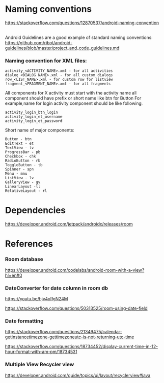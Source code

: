 # Naming conventions
https://stackoverflow.com/questions/12870537/android-naming-convention

<br>Android Guidelines are a good example of standard naming conventions:
<br>https://github.com/ribot/android-guidelines/blob/master/project_and_code_guidelines.md
### Naming convention for XML files:

```text
activity_<ACTIVITY NAME>.xml - for all activities
dialog_<DIALOG NAME>.xml - for all custom dialogs
row_<LIST_NAME>.xml - for custom row for listview
fragment_<FRAGMENT_NAME>.xml - for all fragments
```
All components for X activity must start with the activity name all component should have prefix or short name like btn for Button For example,name for login activity component should be like following.
```text
activity_login_btn_login
activity_login_et_username
activity_login_et_password
```
Short name of major components:
```text
Button - btn
EditText - et
TextView - tv
ProgressBar - pb
Checkbox - chk
RadioButton - rb
ToggleButton - tb
Spinner - spn
Menu - mnu
ListView - lv
GalleryView - gv
LinearLayout -ll
RelativeLayout - rl
```
# Dependencies
https://developer.android.com/jetpack/androidx/releases/room

# References
### Room database
https://developer.android.com/codelabs/android-room-with-a-view?hl=en#0
### DateConverter for date column in room db
https://youtu.be/hjv4xRgN24M

https://stackoverflow.com/questions/50313525/room-using-date-field
### Date formatting
https://stackoverflow.com/questions/21349475/calendar-getinstancetimezone-gettimezoneutc-is-not-returning-utc-time

https://stackoverflow.com/questions/18734452/display-current-time-in-12-hour-format-with-am-pm/18734531
### Multiple View Recycler view
https://developer.android.com/guide/topics/ui/layout/recyclerview#java

